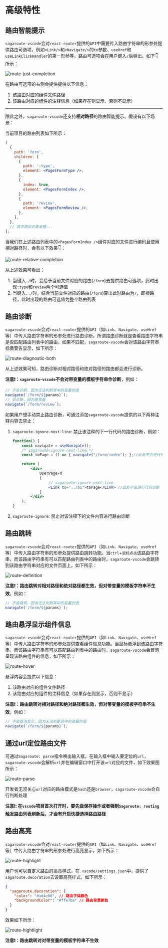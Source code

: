 # 高级特性

## 路由智能提示

`sagaroute-vscode`会对`react-router`提供的`API`中需要传入路由字符串的形参处提供路由可选项，例如`<Link/>`和`<Navigate/>`的`to`参数、`useHref`和`useLinkClickHandler`的第一形参等。路由可选项会在用户键入`/`后弹出。如下👇所示：

![route-just-completion](./images/route-just-completion.gif)

在路由可选项的右侧会提供提供以下信息：

1. 该路由对应的组件文件路径
2. 该路由对应的组件的注释信息（如果存在则显示，否则不显示）

---

除此之外，`sagaroute-vscode`还支持**相对路径**的路由智能提示。假设有以下场景：

当前项目的路由列表如下所示：

```jsx
[
  {
    path: 'form',
    children: [
      {
        path: ':type',
        element: <PagesFormType />,
      },
      {
        index: true,
        element: <PagesFormIndex />,
      },
      {
        path: 'review',
        element: <PagesFormReview />,
      },
    ],
  },
  // 其余路由对象省略...
];
```

当我们在上述路由列表中的`<PagesFormIndex />`组件对应的文件进行编码且使用相对路径时，会有以下效果👇：

![route-relative-completion](./images/route-relative-completion.gif)

从上述效果可看出：

1. 当键入`./`时，会给予当前文件对应的路由(`/form`)去提供路由可选项，此时出现`:type`和`review`两个可选值
2. 当键入`../`时，结合当前文件对应的路由(`/form`)算出此时路由为`/`，即根路径，此时出现的路由可选值为整个路由列表

## 路由诊断

`sagaroute-vscode`会对`react-router`提供的`API`（如`Link`、`Navigate`、`useHref`等）中传入路由字符串的形参处进行路由诊断，所谓路由诊断就是查看路由字符串是否匹配路由列表中的路由，如果不匹配，`sagaroute-vscode`会对该路由字符串标黄警告显示，如下所示：

![route-diagnostic-both](./images/route-diagnostic-both.gif)

从上述效果可知，路由诊断对相对路径和绝对路径的路由都会进行诊断。

**注意❗：`sagaroute-vscode`不会对带变量的模板字符串作诊断**，例如：

```js
// 不会诊断，因为无法判断其中的变量的值
navigate(`/form/${params}`);
// 会诊断，因为是常量
navigate(`/form/review`);
```

如果用户想手动禁止路由诊断，可通过添加`sagaroute-vscode`提供的以下两种注释内容去禁止：

1.  `sagaroute-ignore-next-line`: 禁止该注释的下一行代码的路由诊断，例如：

    ```jsx
    function() {
        const navigate = useNavigate();
        /* sagaroute-ignore-next-line */
        const toPage = () => { navigate("/form/index"); };//此处不会进行代码诊断

        return (
            <div>
                UserPage-d
                {
                    // sagaroute-ignore-next-line
                    <Link to="../b1">toPage</Link> //此处不会进行代码诊断
                }
            </div>
        );
    }
    ```

2.  `sagaroute-ignore`: 禁止对该注释下的文件内容进行路由诊断

## 路由跳转

`sagaroute-vscode`会对`react-router`提供的`API`（如`Link`、`Navigate`、`useHref`等）中传入路由字符串的形参处提供路由跳转功能。当`ctrl`+`鼠标点击`该路由字符串，而该路由字符串有可以匹配路由列表中的路由时，`sagaroute-vscode`会跳转到该路由字符串对应的文件页面上，如下所示：

![route-definition](./images/route-definition.gif)

**注意❗：路由跳转对相对路径和绝对路径都生效，但对带变量的模板字符串不生效**，例如：

```js
// 不会跳转，因为无法判断其中的变量的值
navigate(`/form/${params}`);
```

## 路由悬浮显示组件信息

`sagaroute-vscode`会对`react-router`提供的`API`（如`Link`、`Navigate`、`useHref`等）中传入路由字符串的形参处提供查看组件信息功能。当鼠标悬浮到该路由字符串，而该路由字符串有可以匹配路由列表中的路由时，`sagaroute-vscode`会冒泡呈现该路由组件的信息，如下所示：

![route-hover](./images/route-hover.gif)

悬浮内容会提供以下信息：

1. 该路由对应的组件文件路径
2. 该路由对应的组件的注释信息（如果存在则显示，否则不显示）

**注意❗：路由跳转对相对路径和绝对路径都生效，但对带变量的模板字符串不生效**，例如：

```js
// 不会冒泡显示，因为无法判断其中的变量的值
navigate(`/form/${params}`);
```

## 通过url定位路由文件

可通过`Sagaroute: parse`指令唤出输入框，在输入框中输入要定位的`url`，`sagaroute-vscode`会解析`url`并在编辑窗口中打开该`url`对应的文件，如下效果图所示：

![route-parse](./images/route-parse.gif)

开发者无须关心`url`对应的路由模式是`hash`还是`browser`，`sagaroute-vscode`会自行判断处理

**注意❗: 在`vscode`项目首次打开时，要先做保存操作或者强制`Sagaroute: routing`触发路由列表刷新后，才会有开启快捷选择路由路径**

## 路由高亮

`sagaroute-vscode`会对`react-router`提供的`API`（如`Link`、`Navigate`、`useHref`等）中传入路由字符串的形参处进行高亮显示，如下所示：

![route-highlight](./images/route-highlight.png)

用户也可以自定义路由的高亮样式，在`.vscode/settings.json`中，提供了`sagaroute.decoration`去设置高亮样式，如下所示：

```json
{
  "sagaroute.decoration": {
    "color": "#ad4e00", // 路由字体颜色
    "backgroundColor": "#ffe7ba" // 路由背景颜色
  }
}
```

效果如下所示：

![route-hightlight](./images/route-highlight.gif)

**注意❗：路由跳转对对带变量的模板字符串不生效**
